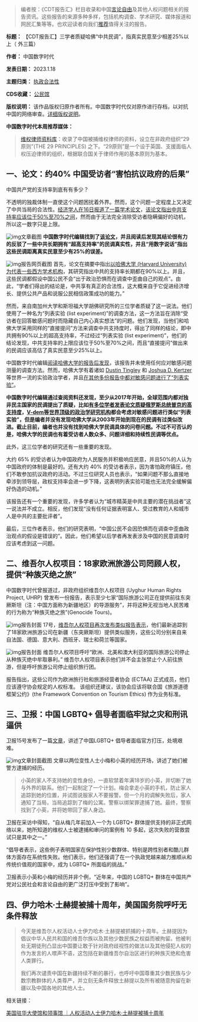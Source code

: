 



> 
> 编者按：《CDT报告汇》栏目收录和中国[言论自由](https://chinadigitaltimes.net/space/言论自由)及其他人权问题相关的报告资讯。这些报告的来源多种多样，包括机构调查、学术研究、媒体报道和网民汇集等等。也欢迎读者向我们[推荐](https://chinadigitaltimes.net/chinese/telegrambot)值得关注的报告。
> 
> 
> 




**标题：** 【CDT报告汇】三学者质疑哈佛“中共民调”，指真实民意至少相差25%以上（ 外三篇）  

**作者：** 中国数字时代  

**发表日期：** 2023.1.18  

**主题归类：** [执政合法性](https://chinadigitaltimes.net/chinese/tag/%E6%89%A7%E6%94%BF%E5%90%88%E6%B3%95%E6%80%A7)  

**CDS收藏：** [公民馆](https://chinadigitaltimes.net/space/%E5%85%AC%E6%B0%91%E9%A6%86)  

**版权说明：** 该作品版权归原作者所有。中国数字时代仅对原作进行存档，以对抗中国的网络审查。[详细版权说明](https://chinadigitaltimes.net/chinese/copyright)。


**中国数字时代本周推荐媒体：** 



> 
> [维权律师资料库](https://29principles.uk/zh-hans/lawyer_database)：收录了中国被捕维权律师的资料，设立在非政府组织“29原则”(THE 29 PRINCIPLES) 之下。“29原则”是一个设于英国、支援面临人权压迫律师的组织，根据联合国关于律师作用的基本原则为基本。
> 
> 
> 


一、论文：约40% 中国受访者“害怕抗议政府的后果”
--------------------------


中国共产党的支持率到底有有多少？


不透明的独裁体制一直使这个问题困扰着外界。然而，这个问题一定程度上又决定了中共当局的合法性。[经济学人在16日报道了一篇学术论文](https://www.economist.com/china/2024/01/16/chinas-leaders-are-less-popular-than-they-might-think)，[该论文指出中共支持率应该位于50%至70%之间](https://www.cambridge.org/core/journals/china-quarterly/article/do-chinese-citizens-conceal-opposition-to-the-ccp-in-surveys-evidence-from-two-experiments/12A2440F948D016E8D845C492F7D0CFE)，然而由于无法完全消除受访者隐瞒偏好的动机，所以这一数字只是上限。


![img](https://chinadigitaltimes.net/chinese/files/2024/01/Chinas-leaders-are-less-popular-than-they-might-think-www.economist.com_.png)文章截图
**中国数字时代编辑找到了[该论文](https://www.cambridge.org/core/journals/china-quarterly/article/do-chinese-citizens-conceal-opposition-to-the-ccp-in-surveys-evidence-from-two-experiments/12A2440F948D016E8D845C492F7D0CFE)，并且阅读后发现其结论很有力的反驳了一些中共长期拥有“超高支持率”的民调真实性，并且“用数字说话”指出这些民调距离真实民意至少有25%的误差。** 


![img](https://chinadigitaltimes.net/chinese/files/2024/01/Do-Chinese-Citizens-Conceal-Opposition-to-the-CCP-in-Surveys_-Evidenc_-www.cambridge.org_.png)报告网页截图
首先，论文在摘要中指出[以哈佛大学 (Harvard University) 为代表一些西方学术机构](https://ash.harvard.edu/publications/understanding-ccp-resilience-surveying-chinese-public-opinion-through-time?admin_panel=1)，其研究指出中共的支持率长期都在90%以上。并且，这些民调都假设中国公民不会“出于政治恐惧而在调查中歪曲自己的观点”。由此，“学者们得出的结论是，中共享有真正的合法性，这大概来自于它促进经济增长、提供公共产品和说服公民相信政策成功的能力。”


然而，来自南加州大学和斯坦福大学胡佛研究所的三位学者质疑了这一说法。他们使用了一种名为“列表实验 (list experiment)”的调查方法，这一方法旨在消除“受访者在回答敏感问题时而隐藏自己内心真实想法”的问题。他们发现，当他们和哈佛大学采用同样的“直接提问”方法来调查中共支持度时，得出了同样的结论，即中共拥有90%以上的超高支持率，不过经过“列表实验 (list experiment)”，他们的结论发现，中共支持率的上限应该位于50%至70%之间，而且“直接提问”做出来的民调应该高估了真实民意至少25%以上。


中国数字时代编辑[阅读哈佛大学的报告后发现](https://ash.harvard.edu/publications/understanding-ccp-resilience-surveying-chinese-public-opinion-through-time?admin_panel=1)，该报告并未使用任何应对敏感问题测量的调查方法。然而，哈佛大学有着诸如 [Dustin Tingley](https://scholar.harvard.edu/dtingley/home) 和 [Joshua D. Kertzer](https://jkertzer.sites.fas.harvard.edu/) 等世界一流的实验政治学者，并且[在其他多份报告中都对敏感问题进行了“列表实验”](https://www.aeaweb.org/articles?id=10.1257%2Fapp.20160213&ref=blog.salesforceairesearch.com)。


**中国数字时代编辑通过查阅资料还发现，至少从2017年开始，全球范围内都对独非民主国家的民调提出了质疑，比如[有多位学者发表论文质疑俄罗斯总统普京的高支持度](https://www.tandfonline.com/doi/abs/10.1080/1060586X.2016.1144334)，[V-dem等世界顶级的政治学研究机构](https://v-dem.net/media/publications/v-dem_working_paper_2015_6.pdf)都会考虑对敏感问题进行类似“列表实验”，但是编者并没有发现哈佛大学从2003年开始到现在的民调有过类似改进。截止目前，编者也并没有找到哈佛大学民调具体的问卷问题。不过不可否认的是，哈佛大学的民调也有着受访者人数众多、问题详细和持续性民调等优点。** 


此外，这三位学者的研究还有一些重要的发现。


大约 65% 的受访者认为中国政府为人民服务并积极响应民意，并且50%的人认为中国政府的体制是最好的。还有大约 40% 的受访者表示，因为害怕政府镇压，他们不敢参加抗议政府的活动。不过三位研究人员也表示，“如果问题不那么直接地牵涉到领导层，政权支持率会进一步下降，这表明列表实验可能也无法完全缓解偏好伪造的动机。”


该报告还有一个重要的发现，许多学者认为“城市精英是中共主要的潜在挑战者”这一说法并不成立。相反，他们发现“没有任何证据表明富人、受过教育的人和城市人是中共的主要批评者”。


最后，三位作者表示，他们的研究表明，“中国公民不会因恐惧而在调查中歪曲政治观点的假设是错误的”。因此，他们希望以后学者再发表涉及中国的民意调查时应该考虑到这一问题。


二、维吾尔人权项目：18家欧洲旅游公司罔顾人权，提供“种族灭绝之旅”
----------------------------------


中国数字时代曾报道过，非政府组织维吾尔人权项目 (Uyghur Human Rights Project, UHRP) 曾发布一份报告，表示至少七家“国际旅游公司正在提供前往东突厥斯坦（注：中国方面称为新疆地区）的导游服务”，并将这种无视当地人民苦难的行为称为“种族灭绝之旅”(Genocide Tours)。


![img](https://chinadigitaltimes.net/chinese/files/2023/09/Genocide-Tours-UHRP_2023-08-30.jpg)报告封面
17号，[维吾尔人权项目再次发布类似报告表示](https://uhrp.org/report/genocide-tours-european-travel-companies-in-east-turkistan/)，他们最新追踪到了18家欧洲旅游公司在新疆（东突厥斯坦）提供类似服务，这些公司分别来自来自法国、德国、意大利、西班牙、瑞士和荷兰等国家。


![img](https://chinadigitaltimes.net/chinese/files/2024/01/Genocide-Tours_-European-Travel-Companies-in-East-Turkistan-Uyghur-_-uhrp.org_.png)报告封面
维吾尔人权项目呼吁“欧洲、北美和澳大利亚的国际旅游公司停止从种族灭绝中牟取暴利。” 维吾尔人权项目表示他们并不会主张禁止个人前往旅游，但是呼吁旅游公司停止组织旅行团。


报告指出，这些公司作为欧洲旅行社和旅游经营者协会 (ECTAA) 正式成员，他们应该遵守协会规定的人权标准。 该组织还建议，该协会应该将联合国《旅游道德框架公约》(the Framework Convention on Tourism Ethics) 作为业务标准。


三、卫报：中国 LGBTQ+ 倡导者面临牢狱之灾和刑讯逼供
-----------------------------


卫报15号发布了一篇[文章](https://www.theguardian.com/global-development/2024/jan/15/its-difficult-to-survive-chinas-lgbtq-advocates-face-jail-and-forced-confession?CMP=share_btn_tw)，讲述了中国LGBTQ+ 倡导者面临官方打压，处境艰难。


![img](https://chinadigitaltimes.net/chinese/files/2024/01/‘Its-difficult-to-survive_-Chinas-LGBTQ-advocates-face-jail-and-f_-www.theguardian.com_.png)文章封面截图
文章以两位变性人士小梅和小英的经历开场，讲述了她们被警方逮捕的经历。



> 
> 小英的家人不支持她的变性身份，一直软禁着年满18岁的小英，并切断了她与外界的联系。他们一起制定了一个计划。梅会拿走小英的手机，防止家人追踪到她的位置，并试图说服家人不要报警。但一个月的调解失败后，家人通知了当局，当局追踪到了梅的公寓。警察以绑架罪逮捕了她。最终，警察找到了小英，并将她带回了家人身边。
> 
> 
> 


卫报在采访中得知，“自从梅几年前加入一个为 LGBTQ+ 群体提供支持的非正式网络以来，她所知道的维权人士被逮捕和审问的案例有 10 多起，这次失败的营救尝试只是其中之一。”


“倡导者表示，这些例子表明国家在保护性别少数群体、特别是跨性别者和酷儿群体方面存在系统性失败。他们表示，他们还强调了在一个执政党越来越力推顺从和传统价值观的国家中，成为 LGBTQ+ 所面临的挑战。”


卫报表示小英和小梅的经历并非个例，“近年来，中国的 LGBTQ+ 群体在中国共产党对公民社会和言论自由的更广泛打压中受到了影响”。


四、伊力哈木·土赫提被捕十周年，美国国务院呼吁无条件释放
----------------------------



> 
> 今天是维吾尔人权活动人士伊力哈木·土赫提被抓捕的十周年。土赫提因为倡议中华人民共和国的维吾尔族以及其他少数民族之权益而被拘留。他被判处无期徒刑凸显出中国要让敢于针对政府歧视性的做法以及其他侵犯人权的作为发言的人噤声不语，这包括在新疆维吾尔自治区进行的种族灭绝和危害人类罪行。
> 
> 
> 我们再次谴责中国在新疆持续不断的暴行，也呼吁中国尊重其少数民族与少数宗教群体的人类尊严，并立刻无条件释放土赫提以及所有被随意拘留在新疆以及中国各地的其他人士。
> 
> 
> 


相关链接：  

[美国驻华大使馆和领事馆 ｜人权活动人士伊力哈木·土赫提被捕十周年](https://china.usembassy-china.org.cn/zh/the-tenth-anniversary-of-human-rights-activist-ilham-tohtis-detention/)











